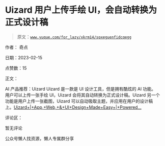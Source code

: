 # Uizard 用户上传手绘 UI，会自动转换为正式设计稿

> 原文：[`www.yuque.com/for_lazy/xkrm14/spxeguenfidcqegg`](https://www.yuque.com/for_lazy/xkrm14/spxeguenfidcqegg)



作者： 奇点



日期：2023-02-15



点赞数：15

<ne-hole id="u7251f7ca" data-lake-id="u7251f7ca">

正文：



AI 产品推荐：Uizard Uizard 是一款是 UI 设计工具，但是拥有酷炫的 AI 功能。用户可以上传一张手绘 UI，Uizard 会将其自动转换为正式设计稿。Uizard 另一个功能是用户上传一张截图，Uizard 可以自动吸取主题，并应用在用户的设计稿上。[Uizard+|+App,+Web,+&+UI+Design+Made+Easy+|+Powered...](https://uizard.io/)

<ne-hole id="uc940821b" data-lake-id="uc940821b">

评论区：



暂无评论

<ne-hole id="u43262fbe" data-lake-id="u43262fbe">

公众号懒人找资源，懒人专属群分享

</ne-hole></ne-hole></ne-hole>
